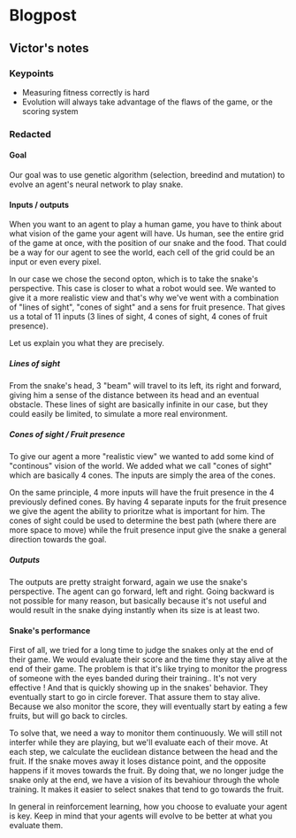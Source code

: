 # Blogpost

## Victor's notes

### Keypoints

- Measuring fitness correctly is hard
- Evolution will always take advantage of the flaws of the game, or the scoring system

### Redacted

#### Goal

Our goal was to use genetic algorithm (selection, breedind and mutation) to evolve an agent's neural network to play snake.

#### Inputs / outputs

When you want to an agent to play a human game, you have to think about what vision of the game your agent will have. Us human, see the entire grid of the game at once, with the position of our snake and the food. That could be a way for our agent to see the world, each cell of the grid could be an input or even every pixel.

In our case we chose the second opton, which is to take the snake's perspective. This case is closer to what a robot would see. We wanted to give it a more realistic view and that's why we've went with a combination of "lines of sight", "cones of sight" and a sens for fruit presence. That gives us a total of 11 inputs (3 lines of sight, 4 cones of sight, 4 cones of fruit presence).

Let us explain you what they are precisely.

##### Lines of sight

From the snake's head, 3 "beam" will travel to its left, its right and forward, giving him a sense of the distance between its head and an eventual obstacle. These lines of sight are basically infinite in our case, but they could easily be limited, to simulate a more real environment.

##### Cones of sight / Fruit presence

To give our agent a more "realistic view" we wanted to add some kind of "continous" vision of the world. We added what we call "cones of sight" which are basically 4 cones. The inputs are simply the area of the cones.

On the same principle, 4 more inputs will have the fruit presence in the 4 previously defined cones. By having 4 separate inputs for the fruit presence we give the agent the ability to prioritze what is important for him. The cones of sight could be used to determine the best path (where there are more space to move) while the fruit presence input give the snake a general direction towards the goal.

##### Outputs

The outputs are pretty straight forward, again we use the snake's perspective. The agent can go forward, left and right. Going backward is not possible for many reason, but basically because it's not useful and would result in the snake dying instantly when its size is at least two.

#### Snake's performance

First of all, we tried for a long time to judge the snakes only at the end of their game. We would evaluate their score and the time they stay alive at the end of their game. The problem is that it's like trying to monitor the progress of someone with the eyes banded during their training.. It's not very effective ! And that is quickly showing up in the snakes' behavior. They eventually start to go in circle forever. That assure them to stay alive. Because we also monitor the score, they will eventually start by eating a few fruits, but will go back to circles. 

To solve that, we need a way to monitor them continuously. We will still not interfer while they are playing, but we'll evaluate each of their move. At each step, we calculate the euclidean distance between the head and the fruit. If the snake moves away it loses distance point, and the opposite happens if it moves towards the fruit. By doing that, we no longer judge the snake only at the end, we have a vision of its bevahiour through the whole training. It makes it easier to select snakes that tend to go towards the fruit.

In general in reinforcement learning, how you choose to evaluate your agent is key. Keep in mind that your agents will evolve to be better at what you evaluate them.
